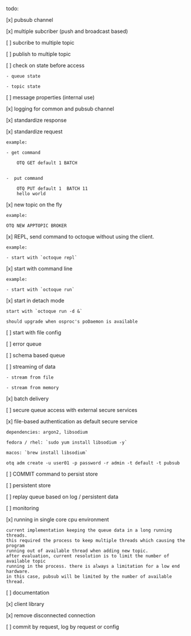 
todo:

[x] pubsub channel

[x] multiple subcriber (push and broadcast based)

[ ] subcribe to multiple topic

[ ] publish to multiple topic

[ ] check on state before access

    - queue state

    - topic state

[ ] message properties (internal use)

[x] logging for common and pubsub channel

[x] standardize response

[x] standardize request
    
    example:
    
    - get command
        
        OTQ GET default 1 BATCH
       
    
    -  put command 
        
        OTQ PUT default 1  BATCH 11
        hello world
       
[x] new topic on the fly
    
    example:

    OTQ NEW APPTOPIC BROKER

[x] REPL, send command to octoque without using the client.
   
    example:

    - start with `octoque repl`

[x] start with command line
    
    example:

    - start with `octoque run`

[x] start in detach mode
    
    start with `octoque run -d &`
    
    should upgrade when osproc's poDaemon is available

[ ] start with file config

[ ] error queue

[ ] schema based queue

[ ] streaming of data 

    - stream from file

    - stream from memory

[x] batch delivery

[ ] secure queue access with external secure services

[x] file-based authentication as default secure service
    
    dependencies: argon2, libsodium
    
    fedora / rhel: `sudo yum install libsodium -y`

    macos: `brew install libsodium`
    
    otq adm create -u user01 -p password -r admin -t default -t pubsub

[ ] COMMIT command to persist store

[ ] persistent store

[ ] replay queue based on log / persistent data

[ ] monitoring

[x] running in single core cpu environment
    
    current implementation keeping the queue data in a long running threads.
    this required the process to keep multiple threads which causing the program
    running out of available thread when adding new topic. 
    after evaluation, current resolution is to limit the number of available topic
    running in the process. there is always a limitation for a low end hardware.
    in this case, pubsub will be limited by the number of available thread.

[ ] documentation

[x] client library

[x] remove disconnected connection

[ ] commit by request, log by request or config
